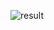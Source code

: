 ![result](https://github.com/Khawaja-Abdul-Haleem/iOS_Developement_WorkShop/assets/59179832/c5363bb4-d42e-41a2-9513-ed7922f2a04f)